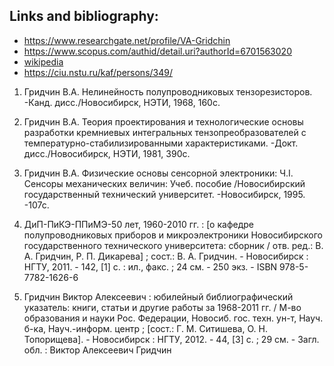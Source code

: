## Links and bibliography:

* https://www.researchgate.net/profile/VA-Gridchin
* https://www.scopus.com/authid/detail.uri?authorId=6701563020
* [wikipedia](https://ru.wikipedia.org/wiki/%D0%93%D1%80%D0%B8%D0%B4%D1%87%D0%B8%D0%BD,_%D0%92%D0%B8%D0%BA%D1%82%D0%BE%D1%80_%D0%90%D0%BB%D0%B5%D0%BA%D1%81%D0%B5%D0%B5%D0%B2%D0%B8%D1%87)
* https://ciu.nstu.ru/kaf/persons/349/


1. Гридчин В.А. Нелинейность полупроводниковых тензорезисторов. -Канд. дисс./Новосибирск, НЭТИ, 1968, 160с.

2. Гридчин В.А. Теория проектирования и технологические основы разработки кремниевых интегральных тензопреобразователей с температурно-стабилизированными характеристиками. -Докт. дисс./Новосибирск, НЭТИ, 1981, 390с.

3. Гридчин В.А. Физические основы сенсорной электроники: Ч.I. Сенсоры механических величин: Учеб. пособие /Новосибирский государственный технический университет. -Новосибирск, 1995. -107с.

4. ДиП-ПиКЭ-ППиМЭ-50 лет, 1960-2010 гг. : [о кафедре полупроводниковых приборов и микроэлектроники Новосибирского государственного технического университета: сборник / отв. ред.: В. А. Гридчин, Р. П. Дикарева] ; сост.: В. А. Гридчин. - Новосибирск : НГТУ, 2011. - 142, [1] с. : ил., факс. ; 24 см. - 250 экз. - ISBN 978-5-7782-1626-6

5. Гридчин Виктор Алексеевич : юбилейный библиографический указатель: книги, статьи и другие работы за 1968-2011 гг. / М-во образования и науки Рос. Федерации, Новосиб. гос. техн. ун-т, Науч. б-ка, Науч.-информ. центр ; [сост.: Г. М. Ситишева, О. Н. Топорищева]. - Новосибирск : НГТУ, 2012. - 44, [3] с. ; 29 см. - Загл. обл. : Виктор Алексеевич Гридчин
